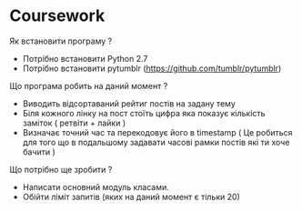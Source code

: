 # Coursework

Як встановити програму ?
  - Потрібно встановити Python 2.7
  - Потрібно встановити pytumblr (https://github.com/tumblr/pytumblr)

Що програма робить на даний момент ?
  - Виводить відсортаваний рейтиг постів на задану тему
  - Біля кожного лінку на пост стоїть цифра яка показує кількість заміток ( ретвіти + лайки )
  - Визначає точний час та перекодовує його в timestamp ( Це робиться для того що в подальшому задавати часові рамки постів які ти хоче       бачити )
 
Що потрібно ще зробити ?
  - Написати основний модуль класами.
  - Обійти ліміт запитів (яких на даний момент є тільки 20)
